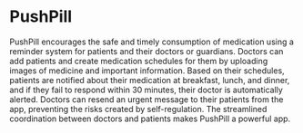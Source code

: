 # PushPill

PushPill encourages the safe and timely consumption of medication using a reminder system for patients and their doctors or guardians. Doctors can add patients and create medication schedules for them by uploading images of medicine and important information. Based on their schedules, patients are notified about their medication at breakfast, lunch, and dinner, and if they fail to respond within 30 minutes, their doctor is automatically alerted. Doctors can resend an urgent message to their patients from the app, preventing the risks created by self-regulation. The streamlined coordination between doctors and patients makes PushPill a powerful app.

